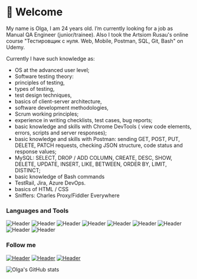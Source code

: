 # 🙋 Welcome 

My name is Olga, I am 24 years old. I’m currently looking for a job as Manual QA Engineer (junior/trainee). Also I took the Artsiom Rusau's online course "Тестировщик с нуля. Web, Mobile, Postman, SQL, Git, Bash" on Udemy. 

Currently I have such knowledge as:
- OS at the advanced user level;
- Software testing theory: 
- principles of testing,
- types of testing, 
- test design techniques, 
- basics of client-server architecture,
- software development methodologies, 
- Scrum working principles; 
- experience in writing checklists, test cases, bug reports;
- basic knowledge and skills with Chrome DevTools ( view code elements, errors, scripts and server responses);
- basic knowledge and skills with Postman: sending GET, POST, PUT, DELETE, PATCH requests, checking JSON structure, code status and response values;
- MySQL: SELECT, DROP / ADD COLUMN, CREATE, DESC, SHOW, DELETE, UPDATE, INSERT, LIKE, BETWEEN, ORDER BY, LIMIT, DISTINCT;
- basic knowledge of Bash commands
- TestRail, Jira, Azure DevOps.
- basics of HTML / CSS
- Sniffers: Charles Proxy/Fiddler Everywhere

### Languages and Tools
![Header](https://img.shields.io/badge/Jira-090909?style=for-the-badge&logo=jira&logoColor=136be1)
![Header](https://img.shields.io/badge/Postman-090909?style=for-the-badge&logo=postman&logoColor=f76935)
![Header](https://img.shields.io/badge/Github-090909?style=for-the-badge&logo=github&logoColor=8cc4d7)
![Header](https://img.shields.io/badge/AzureDevops-090909?style=for-the-badge&logo=azuredevops&logoColor=0074d0)
![Header](https://img.shields.io/badge/MySQL-090909?style=for-the-badge&logo=mysql&logoColor=00618a)
![Header](https://img.shields.io/badge/DevTools-090909?style=for-the-badge&logo=googlechrome&logoColor=2674f2)
![Header](https://img.shields.io/badge/TestRail-090909?style=for-the-badge&logo=&logoColor=71b556)
![Header](https://img.shields.io/badge/Fiddler-090909?style=for-the-badge&logo=fiddler&logoColor=8cc4d7)
![Header](https://img.shields.io/badge/CharlesProxy-090909?style=for-the-badge&logo=charlesproxy&logoColor=8cc4d7)

### Follow me
[![Header](https://img.shields.io/badge/Instagram-090909?style=for-the-badge&logo=instagram&logoColor=9939a3)](https://instagram.com/grin.chick?r=nametag)
[![Header](https://img.shields.io/badge/Telegram-090909?style=for-the-badge&logo=telegram&logoColor=31a5db)](https://t.me/olga_grinyova)
[![Header](https://img.shields.io/badge/Linkedin-090909?style=for-the-badge&logo=linkedin&logoColor=0073b1)](https://www.linkedin.com/in/olga-grinyova-79792623b/)

![Olga's GitHub stats](https://github-readme-stats.vercel.app/api?username=OlgaGrinyova&show_icons=true&theme=radical)
